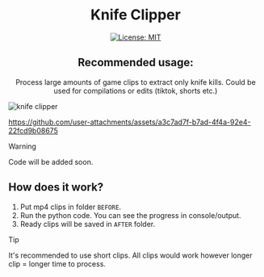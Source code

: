 <div align="center">
  
# Knife Clipper
[![License: MIT](https://img.shields.io/badge/License-MIT-yellow.svg)](https://opensource.org/licenses/MIT)

## Recommended usage:
Process large amounts of game clips to extract only knife kills.
Could be used for compilations or edits (tiktok, shorts etc.)

</div>

![knife clipper](https://github.com/user-attachments/assets/fd1509ce-04e8-40ff-b6ec-42baf4520e7b)

https://github.com/user-attachments/assets/a3c7ad7f-b7ad-4f4a-92e4-22fcd9b08675


> [!WARNING]  
> Code will be added soon.

## How does it work?
1. Put mp4 clips in folder `BEFORE`.
2. Run the python code. You can see the progress in console/output.
3. Ready clips will be saved in `AFTER` folder.


> [!TIP]
> It's recommended to use short clips. All clips would work however longer clip = longer time to process.
